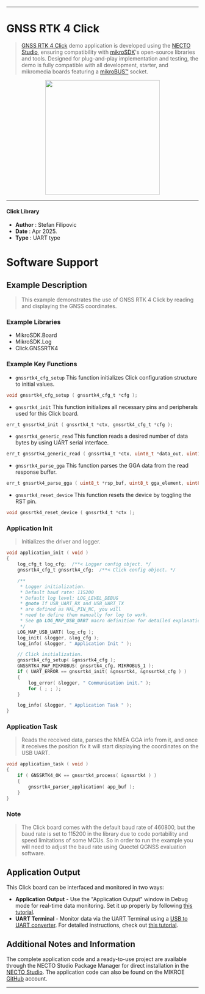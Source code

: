 
---
# GNSS RTK 4 Click

> [GNSS RTK 4 Click](https://www.mikroe.com/?pid_product=MIKROE-6580) demo application is developed using
the [NECTO Studio](https://www.mikroe.com/necto), ensuring compatibility with [mikroSDK](https://www.mikroe.com/mikrosdk)'s
open-source libraries and tools. Designed for plug-and-play implementation and testing, the demo is fully compatible with
all development, starter, and mikromedia boards featuring a [mikroBUS&trade;](https://www.mikroe.com/mikrobus) socket.

<p align="center">
  <img src="https://www.mikroe.com/?pid_product=MIKROE-6580&image=1" height=300px>
</p>

---

#### Click Library

- **Author**        : Stefan Filipovic
- **Date**          : Apr 2025.
- **Type**          : UART type

# Software Support

## Example Description

> This example demonstrates the use of GNSS RTK 4 Click by reading and displaying the GNSS coordinates.

### Example Libraries

- MikroSDK.Board
- MikroSDK.Log
- Click.GNSSRTK4

### Example Key Functions

- `gnssrtk4_cfg_setup` This function initializes Click configuration structure to initial values.
```c
void gnssrtk4_cfg_setup ( gnssrtk4_cfg_t *cfg );
```

- `gnssrtk4_init` This function initializes all necessary pins and peripherals used for this Click board.
```c
err_t gnssrtk4_init ( gnssrtk4_t *ctx, gnssrtk4_cfg_t *cfg );
```

- `gnssrtk4_generic_read` This function reads a desired number of data bytes by using UART serial interface.
```c
err_t gnssrtk4_generic_read ( gnssrtk4_t *ctx, uint8_t *data_out, uint16_t len );
```

- `gnssrtk4_parse_gga` This function parses the GGA data from the read response buffer.
```c
err_t gnssrtk4_parse_gga ( uint8_t *rsp_buf, uint8_t gga_element, uint8_t *element_data );
```

- `gnssrtk4_reset_device` This function resets the device by toggling the RST pin.
```c
void gnssrtk4_reset_device ( gnssrtk4_t *ctx );
```

### Application Init

> Initializes the driver and logger.

```c
void application_init ( void )
{
    log_cfg_t log_cfg;  /**< Logger config object. */
    gnssrtk4_cfg_t gnssrtk4_cfg;  /**< Click config object. */

    /** 
     * Logger initialization.
     * Default baud rate: 115200
     * Default log level: LOG_LEVEL_DEBUG
     * @note If USB_UART_RX and USB_UART_TX 
     * are defined as HAL_PIN_NC, you will 
     * need to define them manually for log to work. 
     * See @b LOG_MAP_USB_UART macro definition for detailed explanation.
     */
    LOG_MAP_USB_UART( log_cfg );
    log_init( &logger, &log_cfg );
    log_info( &logger, " Application Init " );

    // Click initialization.
    gnssrtk4_cfg_setup( &gnssrtk4_cfg );
    GNSSRTK4_MAP_MIKROBUS( gnssrtk4_cfg, MIKROBUS_1 );
    if ( UART_ERROR == gnssrtk4_init( &gnssrtk4, &gnssrtk4_cfg ) ) 
    {
        log_error( &logger, " Communication init." );
        for ( ; ; );
    }

    log_info( &logger, " Application Task " );
}
```

### Application Task

> Reads the received data, parses the NMEA GGA info from it, and once it receives 
the position fix it will start displaying the coordinates on the USB UART.

```c
void application_task ( void )
{
    if ( GNSSRTK4_OK == gnssrtk4_process( &gnssrtk4 ) ) 
    {
        gnssrtk4_parser_application( app_buf );
    }
}
```

### Note

> The Click board comes with the default baud rate of 460800, but the baud rate is set to 115200
in the library due to code portability and speed limitations of some MCUs. So in order to run
the example you will need to adjust the baud rate using Quectel QGNSS evaluation software.

## Application Output

This Click board can be interfaced and monitored in two ways:
- **Application Output** - Use the "Application Output" window in Debug mode for real-time data monitoring.
Set it up properly by following [this tutorial](https://www.youtube.com/watch?v=ta5yyk1Woy4).
- **UART Terminal** - Monitor data via the UART Terminal using
a [USB to UART converter](https://www.mikroe.com/click/interface/usb?interface*=uart,uart). For detailed instructions,
check out [this tutorial](https://help.mikroe.com/necto/v2/Getting%20Started/Tools/UARTTerminalTool).

## Additional Notes and Information

The complete application code and a ready-to-use project are available through the NECTO Studio Package Manager for 
direct installation in the [NECTO Studio](https://www.mikroe.com/necto). The application code can also be found on
the MIKROE [GitHub](https://github.com/MikroElektronika/mikrosdk_click_v2) account.

---
